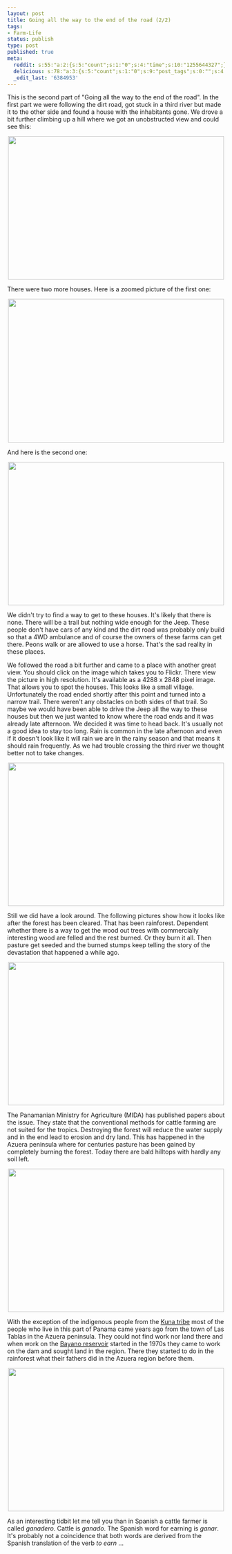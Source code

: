 ```yaml
---
layout: post
title: Going all the way to the end of the road (2/2)
tags:
- Farm-Life
status: publish
type: post
published: true
meta:
  reddit: s:55:"a:2:{s:5:"count";s:1:"0";s:4:"time";s:10:"1255644327";}";
  delicious: s:78:"a:3:{s:5:"count";s:1:"0";s:9:"post_tags";s:0:"";s:4:"time";s:10:"1255644322";}";
  _edit_last: '6384953'
---
```

This is the second part of "Going all the way to the end of the road". In the first part we were following the dirt road, got stuck in a third river but made it to the other side and found a house with the inhabitants gone. We drove a bit further climbing up a hill where we got an unobstructed view and could see this:

<a href="http://www.flickr.com/photos/34665899@N00/3896354571" title="View '' on Flickr.com"><div style="text-align:center;"><img src="http://farm3.static.flickr.com/2571/3896354571_a7be3858fa.jpg" alt="" border="0" width="500" height="332" /></div></a>

There were two more houses. Here is a zoomed picture of the first one:

<a href="http://www.flickr.com/photos/34665899@N00/3896359503" title="View '' on Flickr.com"><div style="text-align:center;"><img src="http://farm4.static.flickr.com/3504/3896359503_7a668fe2ca.jpg" alt="" border="0" width="500" height="333" /></div></a>

And here is the second one:

<a href="http://www.flickr.com/photos/34665899@N00/3897137360" title="View '' on Flickr.com"><div style="text-align:center;"><img src="http://farm4.static.flickr.com/3531/3897137360_96a50944f8.jpg" alt="" border="0" width="500" height="332" /></div></a>

We didn't try to find a way to get to these houses. It's likely that there is none. There will be a trail but nothing wide enough for the Jeep. These people don't have cars of any kind and the dirt road was probably only build so that a 4WD ambulance and of course the owners of these farms can get there. Peons walk or are allowed to use a horse. That's the sad reality in these places.

We followed the road a bit further and came to a place with another great view. You should click on the image which takes you to Flickr. There view the picture in high resolution. It's available as a 4288 x 2848 pixel image. That allows you to spot the houses. This looks like a small village. Unfortunately the road ended shortly after this point and turned into a narrow trail. There weren't any obstacles on both sides of that trail. So maybe we would have been able to drive the Jeep all the way to these houses but then we just wanted to know where the road ends and it was already late afternoon. We decided it was time to head back. It's usually not a good idea to stay too long. Rain is common in the late afternoon and even if it doesn't look like it will rain we are in the rainy season and that means it should rain frequently. As we had trouble crossing the third river we thought better not to take changes.

<a href="http://www.flickr.com/photos/34665899@N00/3897132230" title="View '' on Flickr.com"><div style="text-align:center;"><img src="http://farm4.static.flickr.com/3505/3897132230_bcd4efe6af.jpg" alt="" border="0" width="500" height="332" /></div></a>

Still we did have a look around. The following pictures show how it looks like after the forest has been cleared. That has been rainforest. Dependent whether there is a way to get the wood out trees with commercially interesting wood are felled and the rest burned. Or they burn it all. Then pasture get seeded and the burned stumps keep telling the story of the devastation that happened a while ago.

<a href="http://www.flickr.com/photos/34665899@N00/3896349733" title="View '' on Flickr.com"><div style="text-align:center;"><img src="http://farm4.static.flickr.com/3524/3896349733_647d969a1a.jpg" alt="" border="0" width="500" height="332" /></div></a>

The Panamanian Ministry for Agriculture (MIDA) has published papers about the issue. They state that the conventional methods for cattle farming are not suited for the tropics. Destroying the forest will reduce the water supply and in the end lead to erosion and dry land. This has happened in the Azuera peninsula where for centuries pasture has been gained by completely burning the forest. Today there are bald hilltops with hardly any soil left.

<a href="http://www.flickr.com/photos/34665899@N00/3897126996" title="View '' on Flickr.com"><div style="text-align:center;"><img src="http://farm3.static.flickr.com/2474/3897126996_4237d69466.jpg" alt="" border="0" width="500" height="332" /></div></a>

With the exception of the indigenous people from the <a href="http://en.wikipedia.org/wiki/Kuna_(people)">Kuna tribe</a> most of the people who live in this part of Panama came years ago from the town of Las Tablas in the Azuera peninsula. They could not find work nor land there and when work on the <a href="http://en.wikipedia.org/wiki/Bayano_Dam">Bayano reservoir</a> started in the 1970s they came to work on the dam and sought land in the region. There they started to do in the rainforest what their fathers did in the Azuera region before them.

<a href="http://www.flickr.com/photos/34665899@N00/3896344807" title="View '' on Flickr.com"><div style="text-align:center;"><img src="http://farm4.static.flickr.com/3496/3896344807_638c9aa26d.jpg" alt="" border="0" width="500" height="332" /></div></a>

As an interesting tidbit let me tell you than in Spanish a cattle farmer is called <em>ganadero</em>. Cattle is <em>ganado</em>. The Spanish word for earning is <em>ganar</em>. It's probably not a coincidence that both words are derived from the Spanish translation of the verb <em>to earn</em> ...
